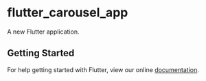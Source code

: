 # flutter_carousel_app

A new Flutter application.

## Getting Started

For help getting started with Flutter, view our online
[documentation](https://flutter.io/).
